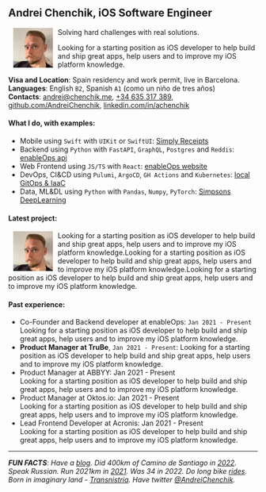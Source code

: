 ## Andrei Chenchik, iOS Software Engineer
<img align="left" width=80 src="./images/andrei.jpg" style="margin: 0 10px" >

Solving hard challenges with real solutions.  

Looking for a starting position as iOS developer to help build and ship great apps, help users and to improve my iOS platform knowledge.

**Visa and Location**: Spain residency and work permit, live in Barcelona.
<br> **Languages**: English `B2`, Spanish `A1` (como un niño de tres años)
<br> **Contacts**: [andrei@chenchik.me](mailto:andrei@chenchik.me), [+34 635 317 389](tel:+34635317389), [github.com/AndreiChenchik](https://github.com/AndreiChenchik), [linkedin.com/in/achenchik](https://www.linkedin.com/in/achenchik)

#### **What I do, with examples:**
- Mobile using `Swift` with `UIKit` or `SwiftUI`: [Simply Receipts](https://github.com/AndreiChenchik/receipt)
- Backend using `Python` with `FastAPI`, `GraphQL`, `Postgres` and `Reddis`: [enableOps api](https://github.com/enableops/api-service)
- Web Frontend using `JS/TS` with `React`: [enableOps website](https://github.com/enableops/enableops.github.io/tree/main/src/components)
- DevOps, CI&CD using `Pulumi`, `ArgoCD`, `GH Actions` and `Kubernetes`: [local GitOps & IaaC](https://github.com/AndreiChenchik/local-cluster)
- Data, ML&DL using `Python` with `Pandas`, `Numpy`, `PyTorch`: [Simpsons DeepLearning](https://github.com/AndreiChenchik/dlschool/blob/main/14.1%20%D0%94%D0%BE%D0%BC%D0%B0%D1%88%D0%BD%D0%B5%D0%B5%20%D0%B7%D0%B0%D0%B4%D0%B0%D0%BD%D0%B8%D0%B5.%20%D0%BA%D0%BB%D0%B0%D1%81%D1%81%D0%B8%D1%84%D0%B8%D0%BA%D0%B0%D1%86%D0%B8%D1%8F%20%D0%A1%D0%B8%D0%BC%D0%BF%D1%81%D0%BE%D0%BD%D0%BE%D0%B2/simpsons_resnet50.ipynb)

#### **Latest project:**

<img align="left" width=80 src="./images/andrei.jpg" style="margin: 0 10px" >
Looking for a starting position as iOS developer to help build and ship great apps, help users and to improve my iOS platform knowledge.Looking for a starting position as iOS developer to help build and ship great apps, help users and to improve my iOS platform knowledge.Looking for a starting position as iOS developer to help build and ship great apps, help users and to improve my iOS platform knowledge.

#### **Past experience:**
* Co-Founder and Backend developer at enableOps: `Jan 2021 - Present` <br> Looking for a starting position as iOS developer to help build and ship great apps, help users and to improve my iOS platform knowledge.
* **Product Manager at TruBe**, `Jan 2021 - Present`: Looking for a starting position as iOS developer to help build and ship great apps, help users and to improve my iOS platform knowledge.
* Product Manager at ABBYY: Jan 2021 - Present <br> Looking for a starting position as iOS developer to help build and ship great apps, help users and to improve my iOS platform knowledge.
* Product Manager at Oktos.io: Jan 2021 - Present <br> Looking for a starting position as iOS developer to help build and ship great apps, help users and to improve my iOS platform knowledge.
* Lead Frontend Developer at Acronis: Jan 2021 - Present <br> Looking for a starting position as iOS developer to help build and ship great apps, help users and to improve my iOS platform knowledge.

---

*__FUN FACTS__: Have a [blog](https://chenchik.me). Did 400km of Camino de Santiago in [2022](https://storyteller.fit/album/384). Speak Russian. Run 2021km in [2021](https://www.strava.com/athletes/44250763). Was 34 in 2022. Do long bike [rides](https://www.strava.com/activities/4836441053). Born in imaginary land - [Transnistria](https://en.wikipedia.org/wiki/Transnistria). Have twitter [@AndreiChenchik](https://twitter.com/AndreiChenchik).*
